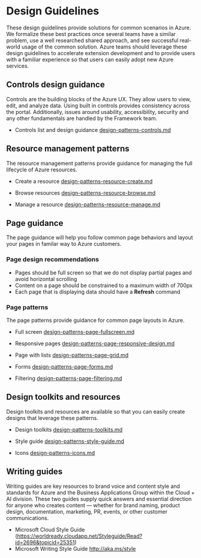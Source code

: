 # Design Guidelines

These design guidelines provide solutions for common scenarios in Azure.  We formalize these best practices once several teams have a similar problem, use a well researched shared approach, and see successful real-world usage of the common solution. Azure teams should leverage these design guidelines to accelerate extension development and to provide users with a familiar experience so that users can easily adopt new Azure services.

## Controls design guidance
Controls are the building blocks of the Azure UX. They allow users to view, edit, and analyze data. Using built in controls provides consistency across the portal. Additionally, issues around usability, accessibility, security and any other fundamentals are handled by the Framework team.   
* Controls list and design guidance [design-patterns-controls.md](design-patterns-controls.md)


## Resource management patterns
The resource management patterns provide guidance for managing the full lifecycle of Azure resources.

* Create a resource [design-patterns-resource-create.md](design-patterns-resource-create.md)

* Browse resources [design-patterns-resource-browse.md](design-patterns-resource-browse.md)

* Manage a resource [design-patterns-resource-manage.md](design-patterns-resource-manage.md)


## Page guidance
The page guidance will help you follow common page behaviors and layout your pages in familar way to Azure customers.

### Page design recommendations
* Pages should be full screen so that we do not display partial pages and avoid horizontal scrolling
* Content on a page should be constrained to a maximum width of 700px
* Each page that is displaying data should have a **Refresh** command

### Page patterns
The page patterns provide guidance for common page layouts in Azure.

* Full screen [design-patterns-page-fullscreen.md](design-patterns-page-fullscreen.md)

* Responsive pages [design-patterns-page-responsive-design.md](design-patterns-page-responsive-design.md)

* Page with lists [design-patterns-page-grid.md](design-patterns-page-grid.md)

* Forms [design-patterns-page-forms.md](design-patterns-page-forms.md)

* Filtering [design-patterns-page-filtering.md](design-patterns-page-filtering.md)


## Design toolkits and resources
Design toolkits and resources are available so that you can easily create designs that leverage these patterns.

* Design toolkits [design-patterns-toolkits.md](design-patterns-toolkits.md)

* Style guide [design-patterns-style-guide.md](design-patterns-style-guide.md)

* Icons [design-patterns-icons.md](design-patterns-icons.md)

## Writing guides
Writing guides are key resources to brand voice and content style and standards for Azure and the Business Applications Group within the Cloud + AI division. These two guides supply quick answers and essential direction for anyone who creates content — whether for brand naming, product design, documentation, marketing, PR, events, or other customer communications. 

 * Microsoft Cloud Style Guide (https://worldready.cloudapp.net/Styleguide/Read?id=2696&topicid=25351)
 * Microsoft Writing Style Guide http://aka.ms/style





